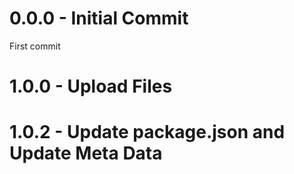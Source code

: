 # 0.0.0 - Initial Commit
First commit
# 1.0.0 - Upload Files
# 1.0.2 - Update package.json and Update Meta Data